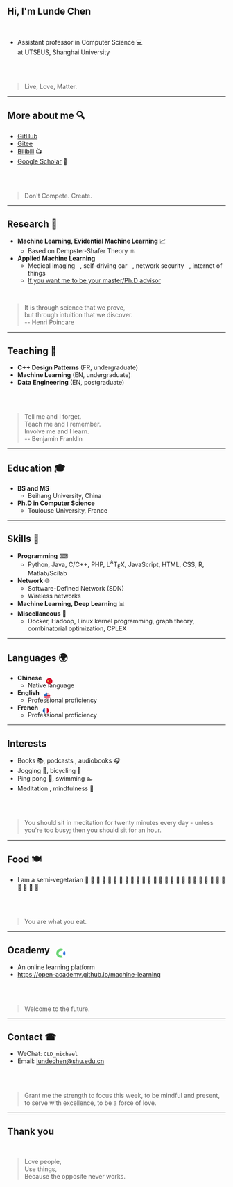 ## Hi, I'm Lunde Chen

<br>

- Assistant professor in Computer Science &#x1F4BB;	 <br> at UTSEUS, Shanghai University

<br>
<br>

> Live, Love, Matter.

---

## More about me &#x1F50D;	

- [GitHub](https://github.com/reveurmichael/)  &nbsp;  <i class="fa-brands fa-github"></i>
- [Gitee](http://gitee.com/lundechen)   &nbsp;  <i class="fa-solid fa-code-branch"></i>
- [Bilibili](https://space.bilibili.com/472463946/channel/series)   &#x1F4FA;	
- [Google Scholar](https://scholar.google.com/citations?user=-gUgZM4AAAAJ)   &#x1F4C3;

<br>
<br>

> Don't Compete. Create.

---

## Research &#x1F680;	

- **Machine Learning, Evidential Machine Learning** &#x1F4C8;		
	- Based on Dempster-Shafer Theory &#x269B;	
- **Applied Machine Learning** &nbsp; <i class="bi bi-robot"></i>
	- Medical imaging &nbsp; <i class="fa-solid fa-circle-radiation"></i>, self-driving car &nbsp; <i class="fa-solid fa-car-side"></i>, network security &nbsp; <i class="fa-solid fa-shield-halved"></i>, internet of things &nbsp; <i class="fa-solid fa-wifi"></i>
	- [If you want me to be your master/Ph.D advisor](research-topics.html) &nbsp; <i class="fa-solid fa-compass"></i>

<br>

> It is through science that we prove, <br> but through intuition that we discover. <br>
> -- Henri Poincare

---

## Teaching &#x1F4AF;	

- **C++ Design Patterns** (FR, undergraduate)
- **Machine Learning** (EN, undergraduate)
- **Data Engineering** (EN, postgraduate)

<br>
<br>

> Tell me and I forget. <br>Teach me and I remember. <br>Involve me and I learn. <br>
> -- Benjamin Franklin

---

## Education &#x1F393;	

- **BS and MS** 
	- Beihang University, China 
- **Ph.D in Computer Science**
	- Toulouse University, France

---

## Skills	  &#x1F528;

- **Programming** 	&#x2328; 
	- Python, Java, C/C++, PHP, <span class="latex">L<sup>A</sup>T<sub>E</sub>X</span>, JavaScript, HTML, CSS, R, Matlab/Scilab
- **Network** &#x1F310;	
	- Software-Defined Network (SDN)
	- Wireless networks
- **Machine Learning, Deep Learning** &#x1F4CA;	
- **Miscellaneous**   &#x1F308;	
	- Docker, Hadoop, Linux kernel programming, graph theory, combinatorial optimization, CPLEX
---

##  Languages &#x1F30D;	
- <span><b>Chinese  &nbsp;</b> <span> <img style="width:1em; height:1em; display: inline; position: relative; top: 0.6em" src="img/index/china.png" /> </span> </span>
	- Native language
- <span><b>English  &nbsp;</b> <span> <img style="width:1em; height:1em; display: inline; position: relative; top: 0.6em" src="img/index/united-states.png" /> </span> </span>
	- Professional proficiency
- <span><b>French  &nbsp;</b> <span> <img style="width:1em; height:1em; display: inline; position: relative; top: 0.6em" src="img/index/france.png" /> </span> </span>
	- Professional proficiency


---

## Interests <i class="fa-solid fa-heart" style="color:red"></i>

- Books &#x1F4DA;, podcasts <i class="fa-solid fa-podcast"></i>, audiobooks &#x1F3A7;	
- Jogging &#x1F3C3;, bicycling &#x1F6B4;	
- Ping pong &#x1F3D3;, swimming &#x1F3CA;
- Meditation <iconify-icon icon="mdi:meditation" style="scale:1.3"></iconify-icon>, mindfulness  &#x1F30C;

<br>
<br>

> You should sit in meditation for twenty minutes every day - unless you're too busy; then you should sit for an hour.

---

## Food 	&#127869;

- I am a semi-vegetarian &#x1F955;  &#x1F33D;	 &#x1F952;	&#127834; &#x1F346;	&#x1F345;	&#x1F34E;	&#x1F34C;	&#x1F347;	&#x1F348;	&#x1F34A;	&#129370; &#x1F34F;	&#x1F350; &#x1F954;	 &#129371;	&#x1F33E;	 &#129382; &#x1F351;	&#x1F352;	&#x1F95D;	&#x1F951; &#129388; &#127812; &#127838; &#129360; 	&#x1F957; &#129389; &#127821; 


<br>
<br>

> You are what you eat.


---


## <span> Ocademy &nbsp; <span> <img style="width:1em; position: relative; top: 0.45em; scale:1;" src="img/index/logo.png" /> </span>  </span>

- An online learning platform
- https://open-academy.github.io/machine-learning

<br>
<br>

> Welcome to the future.


---



## Contact &#x260E;	
- WeChat: `CLD_michael`  &nbsp; <i class="fa-brands fa-weixin"></i> 
- Email: lundechen@shu.edu.cn   &nbsp; <i class="fa-regular fa-envelope"></i>

<br>
<br>



> Grant me the strength to focus this week, to be mindful and present, to serve with excellence, to be a force of love.

---

## Thank you &nbsp;  <i class="fa-solid fa-handshake"></i>

<br>

> Love people, <br>
> Use things,  <br>
> Because the opposite never works.

